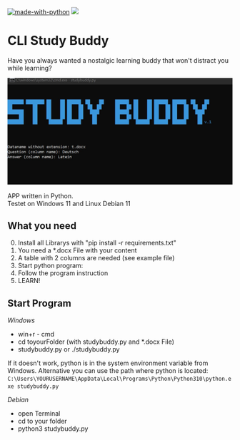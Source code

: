 [![made-with-python](https://img.shields.io/badge/Made%20with-Python-1f425f.svg)](https://www.python.org/) <img src="https://img.shields.io/badge/-PlattformIO-orange.svg?&amp;style=flat-square&amp" style="max-width: 100%;">


# CLI Study Buddy
Have you always wanted a nostalgic learning buddy that won't distract you while learning? 

![CLI Study Buddy](https://github.com/pixelEDI/TikTok-Projects/blob/259d265ee3a70d9bd4041f8de03d64af86c41daf/6_StudyBuddy/Screenshot.jpg)

APP written in Python.  
Testet on Windows 11 and Linux Debian 11

## What you need
0) Install all Librarys with "pip install -r requirements.txt"
1) You need a *.docx File with your content
2) A table with 2 columns are needed (see example file)
3) Start python program:
4) Follow the program instruction 
5) LEARN!

## Start Program

*Windows*
- win+r - cmd
- cd toyourFolder (with studybuddy.py and *.docx File)
- studybuddy.py or ./studybuddy.py

If it doesn't work, python is in the system environment variable from Windows. Alternative you can use the path where python is located: 
```C:\Users\YOURUSERNAME\AppData\Local\Programs\Python\Python310\python.exe studybuddy.py```

*Debian*
- open Terminal
- cd to your folder
- python3 studybuddy.py


